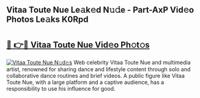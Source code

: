 ## Vitaa Toute Nue Le𝚊k𝚎d N𝚞𝚍e - Part-AxP Vid𝚎o Photos Le𝚊ks K0Rpd

# <h2><a href="http://fb513mx.evod.top/?m=Vitaa+Toute+Nue">🔗 👉🔴 Vitaa Toute Nue Vid𝚎o Ph𝚘t𝚘s</a></h2>

[![Vitaa Toute Nue N𝚞d𝚎s](https://i.imgur.com/8V9OHl7.gif)](http://fb513mx.evod.top/?m=Vitaa+Toute+Nue)
Web celebrity Vitaa Toute Nue and multimedia artist, renowned for sharing dance and lifestyle content through solo and collaborative dance routines and brief videos. A public figure like Vitaa Toute Nue, with a large platform and a captive audience, has a responsibility to use his influence for good. 

